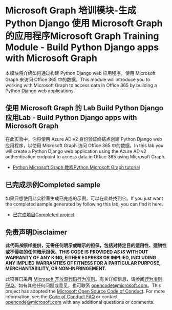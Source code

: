# <a name="microsoft-graph-training-module---build-python-django-apps-with-microsoft-graph"></a><span data-ttu-id="c5511-101">Microsoft Graph 培训模块-生成 Python Django 使用 Microsoft Graph 的应用程序</span><span class="sxs-lookup"><span data-stu-id="c5511-101">Microsoft Graph Training Module - Build Python Django apps with Microsoft Graph</span></span>

<span data-ttu-id="c5511-102">本模块将介绍如何通过构建 Python Django web 应用程序，使用 Microsoft Graph 来访问 Office 365 中的数据。</span><span class="sxs-lookup"><span data-stu-id="c5511-102">This module will introduce you to working with Microsoft Graph to access data in Office 365 by building a Python Django web applications.</span></span>

## <a name="lab---build-python-django-apps-with-microsoft-graph"></a><span data-ttu-id="c5511-103">使用 Microsoft Graph 的 Lab Build Python Django 应用</span><span class="sxs-lookup"><span data-stu-id="c5511-103">Lab - Build Python Django apps with Microsoft Graph</span></span>

<span data-ttu-id="c5511-104">在此实验中，你将使用 Azure AD v2 身份验证终结点创建 Python Django web 应用程序，以使用 Microsoft Graph 访问 Office 365 中的数据。</span><span class="sxs-lookup"><span data-stu-id="c5511-104">In this lab you will create a Python Django web application using the Azure AD v2 authentication endpoint to access data in Office 365 using Microsoft Graph.</span></span>

- [<span data-ttu-id="c5511-105">Python Microsoft Graph 教程</span><span class="sxs-lookup"><span data-stu-id="c5511-105">Python Microsoft Graph tutorial</span></span>](https://docs.microsoft.com/graph/training/python-tutorial)

## <a name="completed-sample"></a><span data-ttu-id="c5511-106">已完成示例</span><span class="sxs-lookup"><span data-stu-id="c5511-106">Completed sample</span></span>

<span data-ttu-id="c5511-107">如果只想使用此实验室生成已完成的示例，可以在此处找到它。</span><span class="sxs-lookup"><span data-stu-id="c5511-107">If you just want the completed sample generated by following this lab, you can find it here.</span></span>

- [<span data-ttu-id="c5511-108">已完成项目</span><span class="sxs-lookup"><span data-stu-id="c5511-108">Completed project</span></span>](demo)

## <a name="disclaimer"></a><span data-ttu-id="c5511-109">免责声明</span><span class="sxs-lookup"><span data-stu-id="c5511-109">Disclaimer</span></span>

<span data-ttu-id="c5511-110">**此代码*按*原样提供，无需任何明示或暗示的担保，包括对特定目的适用性、适销性或不侵权的任何暗示担保。**</span><span class="sxs-lookup"><span data-stu-id="c5511-110">**THIS CODE IS PROVIDED *AS IS* WITHOUT WARRANTY OF ANY KIND, EITHER EXPRESS OR IMPLIED, INCLUDING ANY IMPLIED WARRANTIES OF FITNESS FOR A PARTICULAR PURPOSE, MERCHANTABILITY, OR NON-INFRINGEMENT.**</span></span>

<span data-ttu-id="c5511-p101">此项目已采用 [Microsoft 开放源代码行为准则](https://opensource.microsoft.com/codeofconduct/)。有关详细信息，请参阅[行为准则 FAQ](https://opensource.microsoft.com/codeofconduct/faq/)。如有其他任何问题或意见，也可联系 [opencode@microsoft.com](mailto:opencode@microsoft.com)。</span><span class="sxs-lookup"><span data-stu-id="c5511-p101">This project has adopted the [Microsoft Open Source Code of Conduct](https://opensource.microsoft.com/codeofconduct/). For more information, see the [Code of Conduct FAQ](https://opensource.microsoft.com/codeofconduct/faq/) or contact [opencode@microsoft.com](mailto:opencode@microsoft.com) with any additional questions or comments.</span></span>
